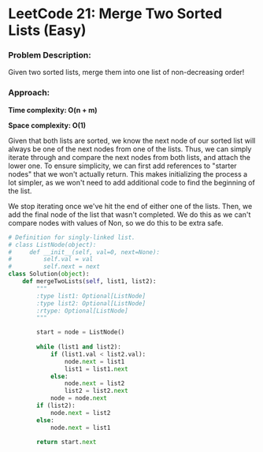 # LeetCode 21: Merge Two Sorted Lists (Easy)
### Problem Description:

Given two sorted lists, merge them into one list of non-decreasing order!

### Approach:

**Time complexity: O(n + m)**

**Space complexity: O(1)**

Given that both lists are sorted, we know the next node of our sorted list will always be one of the next nodes from one of the lists.
Thus, we can simply iterate through and compare the next nodes from both lists, and attach the lower one. To ensure simplicity, we can first add references to
"starter nodes" that we won't actually return. This makes initializing the process a lot simpler, as we won't need to add additional code
to find the beginning of the list. 

We stop iterating once we've hit the end of either one of the lists. Then, we add the final node of the list that wasn't completed. We do this
as we can't compare nodes with values of Non, so we do this to be extra safe.


``` python
# Definition for singly-linked list.
# class ListNode(object):
#     def __init__(self, val=0, next=None):
#         self.val = val
#         self.next = next
class Solution(object):
    def mergeTwoLists(self, list1, list2):
        """
        :type list1: Optional[ListNode]
        :type list2: Optional[ListNode]
        :rtype: Optional[ListNode]
        """

        start = node = ListNode()
        
        while (list1 and list2):
            if (list1.val < list2.val):
                node.next = list1
                list1 = list1.next
            else:
                node.next = list2
                list2 = list2.next
            node = node.next
        if (list2):
            node.next = list2
        else:
            node.next = list1
        
        return start.next

```
